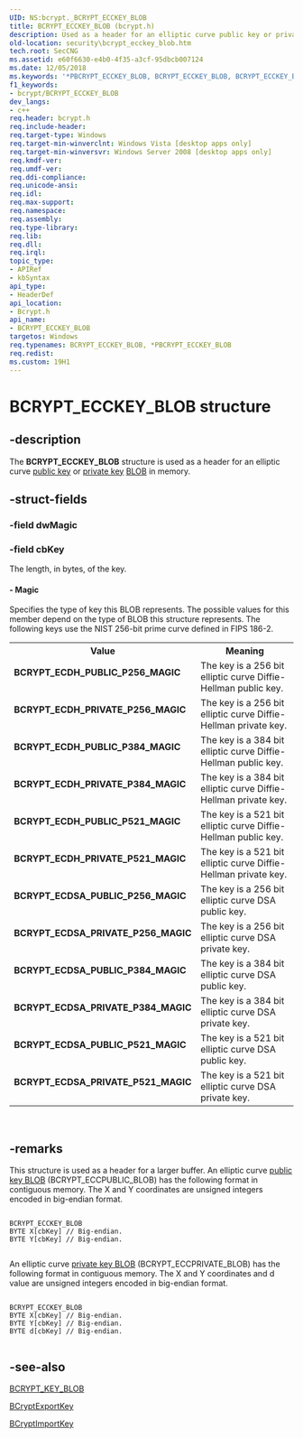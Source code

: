 ```yaml
---
UID: NS:bcrypt._BCRYPT_ECCKEY_BLOB
title: BCRYPT_ECCKEY_BLOB (bcrypt.h)
description: Used as a header for an elliptic curve public key or private key BLOB in memory.
old-location: security\bcrypt_ecckey_blob.htm
tech.root: SecCNG
ms.assetid: e60f6630-e4b0-4f35-a3cf-95dbcb007124
ms.date: 12/05/2018
ms.keywords: '*PBCRYPT_ECCKEY_BLOB, BCRYPT_ECCKEY_BLOB, BCRYPT_ECCKEY_BLOB structure [Security], BCRYPT_ECDH_PRIVATE_P256_MAGIC, BCRYPT_ECDH_PRIVATE_P384_MAGIC, BCRYPT_ECDH_PRIVATE_P521_MAGIC, BCRYPT_ECDH_PUBLIC_P256_MAGIC, BCRYPT_ECDH_PUBLIC_P384_MAGIC, BCRYPT_ECDH_PUBLIC_P521_MAGIC, BCRYPT_ECDSA_PRIVATE_P256_MAGIC, BCRYPT_ECDSA_PRIVATE_P384_MAGIC, BCRYPT_ECDSA_PRIVATE_P521_MAGIC, BCRYPT_ECDSA_PUBLIC_P256_MAGIC, BCRYPT_ECDSA_PUBLIC_P384_MAGIC, BCRYPT_ECDSA_PUBLIC_P521_MAGIC, PBCRYPT_ECCKEY_BLOB, PBCRYPT_ECCKEY_BLOB structure pointer [Security], bcrypt/BCRYPT_ECCKEY_BLOB, bcrypt/PBCRYPT_ECCKEY_BLOB, security.bcrypt_ecckey_blob'
f1_keywords:
- bcrypt/BCRYPT_ECCKEY_BLOB
dev_langs:
- c++
req.header: bcrypt.h
req.include-header: 
req.target-type: Windows
req.target-min-winverclnt: Windows Vista [desktop apps only]
req.target-min-winversvr: Windows Server 2008 [desktop apps only]
req.kmdf-ver: 
req.umdf-ver: 
req.ddi-compliance: 
req.unicode-ansi: 
req.idl: 
req.max-support: 
req.namespace: 
req.assembly: 
req.type-library: 
req.lib: 
req.dll: 
req.irql: 
topic_type:
- APIRef
- kbSyntax
api_type:
- HeaderDef
api_location:
- Bcrypt.h
api_name:
- BCRYPT_ECCKEY_BLOB
targetos: Windows
req.typenames: BCRYPT_ECCKEY_BLOB, *PBCRYPT_ECCKEY_BLOB
req.redist: 
ms.custom: 19H1
---
```


# BCRYPT_ECCKEY_BLOB structure


## -description


The <b>BCRYPT_ECCKEY_BLOB</b> structure is used as a header for an elliptic curve <a href="https://docs.microsoft.com/windows/desktop/SecGloss/p-gly">public key</a> or <a href="https://docs.microsoft.com/windows/desktop/SecGloss/p-gly">private key</a> <a href="https://docs.microsoft.com/windows/desktop/SecGloss/b-gly">BLOB</a> in memory.


## -struct-fields




### -field dwMagic

 


### -field cbKey

The length, in bytes, of the key.


#### - Magic

Specifies the type of key this BLOB represents. The possible values for this member depend on the type of BLOB this structure represents. The following keys use the NIST 256-bit prime curve defined in FIPS 186-2.

<table>
<tr>
<th>Value</th>
<th>Meaning</th>
</tr>
<tr>
<td width="40%"><a id="BCRYPT_ECDH_PUBLIC_P256_MAGIC"></a><a id="bcrypt_ecdh_public_p256_magic"></a><dl>
<dt><b>BCRYPT_ECDH_PUBLIC_P256_MAGIC</b></dt>
</dl>
</td>
<td width="60%">
The key is a 256 bit elliptic curve Diffie-Hellman public key.

</td>
</tr>
<tr>
<td width="40%"><a id="BCRYPT_ECDH_PRIVATE_P256_MAGIC"></a><a id="bcrypt_ecdh_private_p256_magic"></a><dl>
<dt><b>BCRYPT_ECDH_PRIVATE_P256_MAGIC</b></dt>
</dl>
</td>
<td width="60%">
The key is a 256 bit elliptic curve Diffie-Hellman private key.

</td>
</tr>
<tr>
<td width="40%"><a id="BCRYPT_ECDH_PUBLIC_P384_MAGIC"></a><a id="bcrypt_ecdh_public_p384_magic"></a><dl>
<dt><b>BCRYPT_ECDH_PUBLIC_P384_MAGIC</b></dt>
</dl>
</td>
<td width="60%">
The key is a 384 bit elliptic curve Diffie-Hellman public key.

</td>
</tr>
<tr>
<td width="40%"><a id="BCRYPT_ECDH_PRIVATE_P384_MAGIC"></a><a id="bcrypt_ecdh_private_p384_magic"></a><dl>
<dt><b>BCRYPT_ECDH_PRIVATE_P384_MAGIC</b></dt>
</dl>
</td>
<td width="60%">
The key is a 384 bit elliptic curve Diffie-Hellman private key.

</td>
</tr>
<tr>
<td width="40%"><a id="BCRYPT_ECDH_PUBLIC_P521_MAGIC"></a><a id="bcrypt_ecdh_public_p521_magic"></a><dl>
<dt><b>BCRYPT_ECDH_PUBLIC_P521_MAGIC</b></dt>
</dl>
</td>
<td width="60%">
The key is a 521 bit elliptic curve Diffie-Hellman public key.

</td>
</tr>
<tr>
<td width="40%"><a id="BCRYPT_ECDH_PRIVATE_P521_MAGIC"></a><a id="bcrypt_ecdh_private_p521_magic"></a><dl>
<dt><b>BCRYPT_ECDH_PRIVATE_P521_MAGIC</b></dt>
</dl>
</td>
<td width="60%">
The key is a 521 bit elliptic curve Diffie-Hellman private key.

</td>
</tr>
<tr>
<td width="40%"><a id="BCRYPT_ECDSA_PUBLIC_P256_MAGIC"></a><a id="bcrypt_ecdsa_public_p256_magic"></a><dl>
<dt><b>BCRYPT_ECDSA_PUBLIC_P256_MAGIC</b></dt>
</dl>
</td>
<td width="60%">
The key is a 256 bit elliptic curve DSA public key.

</td>
</tr>
<tr>
<td width="40%"><a id="BCRYPT_ECDSA_PRIVATE_P256_MAGIC"></a><a id="bcrypt_ecdsa_private_p256_magic"></a><dl>
<dt><b>BCRYPT_ECDSA_PRIVATE_P256_MAGIC</b></dt>
</dl>
</td>
<td width="60%">
The key is a 256 bit elliptic curve DSA private key.

</td>
</tr>
<tr>
<td width="40%"><a id="BCRYPT_ECDSA_PUBLIC_P384_MAGIC"></a><a id="bcrypt_ecdsa_public_p384_magic"></a><dl>
<dt><b>BCRYPT_ECDSA_PUBLIC_P384_MAGIC</b></dt>
</dl>
</td>
<td width="60%">
The key is a 384 bit elliptic curve DSA public key.

</td>
</tr>
<tr>
<td width="40%"><a id="BCRYPT_ECDSA_PRIVATE_P384_MAGIC"></a><a id="bcrypt_ecdsa_private_p384_magic"></a><dl>
<dt><b>BCRYPT_ECDSA_PRIVATE_P384_MAGIC</b></dt>
</dl>
</td>
<td width="60%">
The key is a 384 bit elliptic curve DSA private key.

</td>
</tr>
<tr>
<td width="40%"><a id="BCRYPT_ECDSA_PUBLIC_P521_MAGIC"></a><a id="bcrypt_ecdsa_public_p521_magic"></a><dl>
<dt><b>BCRYPT_ECDSA_PUBLIC_P521_MAGIC</b></dt>
</dl>
</td>
<td width="60%">
The key is a 521 bit elliptic curve DSA public key.

</td>
</tr>
<tr>
<td width="40%"><a id="BCRYPT_ECDSA_PRIVATE_P521_MAGIC"></a><a id="bcrypt_ecdsa_private_p521_magic"></a><dl>
<dt><b>BCRYPT_ECDSA_PRIVATE_P521_MAGIC</b></dt>
</dl>
</td>
<td width="60%">
The key is a 521 bit elliptic curve DSA private key.

</td>
</tr>
</table>
 


## -remarks



This structure is used as a header for a larger buffer. An elliptic curve <a href="https://docs.microsoft.com/windows/desktop/SecGloss/p-gly">public key BLOB</a> (BCRYPT_ECCPUBLIC_BLOB) has the following format in contiguous memory. The X and Y coordinates are unsigned integers encoded in big-endian format.

<pre class="syntax" xml:space="preserve"><code>
BCRYPT_ECCKEY_BLOB
BYTE X[cbKey] // Big-endian.
BYTE Y[cbKey] // Big-endian.

</code></pre>
An elliptic curve <a href="https://docs.microsoft.com/windows/desktop/SecGloss/p-gly">private key BLOB</a> (BCRYPT_ECCPRIVATE_BLOB) has the following format in contiguous memory. The X and Y coordinates and d value are unsigned integers encoded in big-endian format.

<pre class="syntax" xml:space="preserve"><code>
BCRYPT_ECCKEY_BLOB
BYTE X[cbKey] // Big-endian.
BYTE Y[cbKey] // Big-endian.
BYTE d[cbKey] // Big-endian.

</code></pre>



## -see-also




<a href="https://docs.microsoft.com/windows/desktop/api/bcrypt/ns-bcrypt-bcrypt_key_blob">BCRYPT_KEY_BLOB</a>



<a href="https://docs.microsoft.com/windows/desktop/api/bcrypt/nf-bcrypt-bcryptexportkey">BCryptExportKey</a>



<a href="https://docs.microsoft.com/windows/desktop/api/bcrypt/nf-bcrypt-bcryptimportkey">BCryptImportKey</a>
 

 

